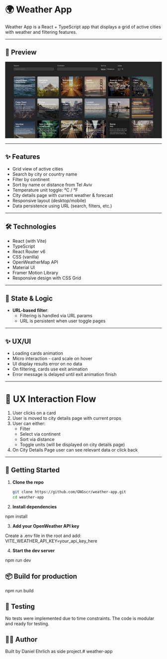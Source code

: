 # 🌍 Weather App

Weather App is a React + TypeScript app that displays a grid of active cities with weather and filtering features.

---

## 📸 Preview

![Weather App Preview](./public/images/screenshot.png)

---

## ✨ Features

- Grid view of active cities
- Search by city or country name
- Filter by continent
- Sort by name or distance from Tel Aviv
- Temperature unit toggle: °C / °F
- City details page with current weather & forecast
- Responsive layout (desktop/mobile)
- Data persistence using URL (search, filters, etc.)

---

## 🛠️ Technologies

- React (with Vite)
- TypeScript
- React Router v6
- CSS (vanilla)
- OpenWeatherMap API
- Material UI
- Framer Motion Library
- Responsive design with CSS Grid

---

## 🧠 State & Logic

- **URL-based filter**:
  - Filtering is handled via URL params
  - URL is persistent when user toggle pages

---

## ✨ UX/UI

- Loading cards animation
- Micro interaction - card scale on hover
- UI display results error on no data
- On filtering, cards use exit animation
- Error message is delayed until exit animation finish

---

# 🧭 UX Interaction Flow

1. User clicks on a card
2. User is moved to city details page with current props
3. User can either:
   - Filter
   - Select via continent
   - Sort via distance
   - Toggle units (will be displayed on city details page)
4. On City Details Page user can see relevant data or click back

---

## 🚀 Getting Started

1. **Clone the repo**  
   ```bash
   git clone https://github.com/GNGscr/weather-app.git
   cd weather-app

2. **Install dependencies**  

  npm install

3. **Add your OpenWeather API key**  

  Create a .env file in the root and add:
  VITE_WEATHER_API_KEY=your_api_key_here

4. **Start the dev server**

  npm run dev

## 📦 Build for production

  npm run build

## 🧪 Testing

  No tests were implemented due to time constraints. The code is modular and ready for testing.


## 👨‍💻 Author

  Built by Daniel Ehrlich as side project.# weather-app

